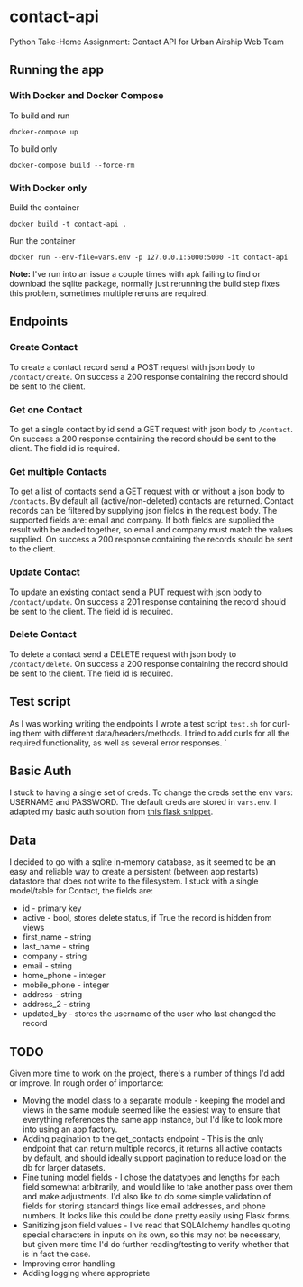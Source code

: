 # contact-api
Python Take-Home Assignment: Contact API for Urban Airship Web Team

## Running the app

### With Docker and Docker Compose
To build and run

```docker-compose up```

To build only

```docker-compose build --force-rm```

### With Docker only
Build the container

```docker build -t contact-api .```

Run the container

```docker run --env-file=vars.env -p 127.0.0.1:5000:5000 -it contact-api```

**Note:**
I've run into an issue a couple times with apk failing to find or download
the sqlite package, normally just rerunning the build step fixes this problem,
sometimes multiple reruns are required.

## Endpoints

### Create Contact
To create a contact record send a POST request with json body to `/contact/create`.
On success a 200 response containing the record should be sent to the client.

### Get one Contact
To get a single contact by id send a GET request with json body to `/contact`.
On success a 200 response containing the record should be sent to the client.
The field id is required.

### Get multiple Contacts
To get a list of contacts send a GET request with or without a json body to `/contacts`.
By default all (active/non-deleted) contacts are returned.
Contact records can be filtered by supplying json fields in the request body.
The supported fields are: email and company. If both fields are supplied the
result with be anded together, so email and company must match the values supplied.
On success a 200 response containing the records should be sent to the client.

### Update Contact
To update an existing contact send a PUT request with json body to `/contact/update`.
On success a 201 response containing the record should be sent to the client.
The field id is required.

### Delete Contact
To delete a contact send a DELETE request with json body to `/contact/delete`.
On success a 200 response containing the record should be sent to the client.
The field id is required.

## Test script

As I was working writing the endpoints I wrote a test script `test.sh` for
curl-ing them with different data/headers/methods. I tried to add curls for all
the required functionality, as well as several error responses. `

## Basic Auth

I stuck to having a single set of creds. To change the creds set the env vars:
USERNAME and PASSWORD. The default creds are stored in `vars.env`. I adapted my
basic auth solution from [this flask snippet](http://flask.pocoo.org/snippets/8/).

## Data

I decided to go with a sqlite in-memory database, as it seemed to be an easy
and reliable way to create a persistent (between app restarts) datastore that does
not write to the filesystem. I stuck with a single model/table for Contact, the
fields are:

  * id -  primary key
  * active - bool, stores delete status, if True the record is hidden from views
  * first_name - string
  * last_name - string
  * company - string
  * email - string
  * home_phone - integer
  * mobile_phone - integer
  * address - string
  * address_2 - string
  * updated_by - stores the username of the user who last changed the record

## TODO

Given more time to work on the project, there's a number of things I'd add or
improve. In rough order of importance:

  * Moving the model class to a separate module - keeping the model and views in
  the same module seemed like the easiest way to ensure that everything references
  the same app instance, but I'd like to look more into using an app factory.
  * Adding pagination to the get_contacts endpoint - This is the only endpoint that
  can return multiple records, it returns all active contacts by default, and should
  ideally support pagination to reduce load on the db for larger datasets.
  * Fine tuning model fields - I chose the datatypes and lengths for each
  field somewhat arbitrarily, and would like to take another pass over them and
  make adjustments. I'd also like to do some simple validation of fields for storing
  standard things like email addresses, and phone numbers. It looks like this could
  be done pretty easily using Flask forms.
  * Sanitizing json field values - I've read that SQLAlchemy handles quoting special 
  characters in inputs on its own, so this may not be necessary, but given more time
  I'd do further reading/testing to verify whether that is in fact the case.
  * Improving error handling
  * Adding logging where appropriate
